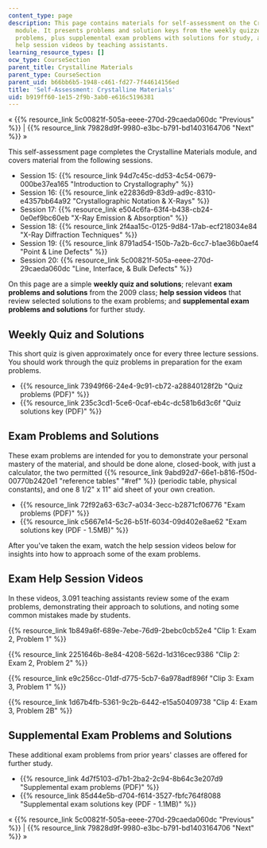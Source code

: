 ```yaml
---
content_type: page
description: This page contains materials for self-assessment on the Crystalline Materials
  module. It presents problems and solution keys from the weekly quizzes and exam
  problems, plus supplemental exam problems with solutions for study, and features
  help session videos by teaching assistants.
learning_resource_types: []
ocw_type: CourseSection
parent_title: Crystalline Materials
parent_type: CourseSection
parent_uid: b66bb6b5-1948-c461-fd27-7f44614156ed
title: 'Self-Assessment: Crystalline Materials'
uid: b919ff60-1e15-2f9b-3ab0-e616c5196381
---
```


« {{% resource_link 5c00821f-505a-eeee-270d-29caeda060dc "Previous" %}} | {{% resource_link 79828d9f-9980-e3bc-b791-bd1403164706 "Next" %}} »

This self-assessment page completes the Crystalline Materials module, and covers material from the following sessions.

*   Session 15: {{% resource_link 94d7c45c-dd53-4c54-0679-000be37ea165 "Introduction to Crystallography" %}}
*   Session 16: {{% resource_link e22836d9-83d9-ad9c-8310-e4357bb64a92 "Crystallographic Notation & X-Rays" %}}
*   Session 17: {{% resource_link e504c6fa-63f4-b438-cb24-0e0ef9bc60eb "X-Ray Emission & Absorption" %}}
*   Session 18: {{% resource_link 2f4aa15c-0125-9d84-17ab-ecf218034e84 "X-Ray Diffraction Techniques" %}}
*   Session 19: {{% resource_link 8791ad54-150b-7a2b-6cc7-b1ae36b0aef4 "Point & Line Defects" %}}
*   Session 20: {{% resource_link 5c00821f-505a-eeee-270d-29caeda060dc "Line, Interface, & Bulk Defects" %}}

On this page are a simple **weekly quiz and solutions**; relevant **exam problems and solutions** from the 2009 class; **help session videos** that review selected solutions to the exam problems; and **supplemental exam problems and solutions** for further study.

Weekly Quiz and Solutions
-------------------------

This short quiz is given approximately once for every three lecture sessions. You should work through the quiz problems in preparation for the exam problems.

*   {{% resource_link 73949f66-24e4-9c91-cb72-a28840128f2b "Quiz problems (PDF)" %}}
*   {{% resource_link 235c3cd1-5ce6-0caf-eb4c-dc581b6d3c6f "Quiz solutions key (PDF)" %}}

Exam Problems and Solutions
---------------------------

These exam problems are intended for you to demonstrate your personal mastery of the material, and should be done alone, closed-book, with just a calculator, the two permitted {{% resource_link 9abd92d7-66e1-b816-f50d-00770b2420e1 "reference tables" "#ref" %}} (periodic table, physical constants), and one 8 1/2" x 11" aid sheet of your own creation.

*   {{% resource_link 72f92a63-63c7-a034-3ecc-b2871cf06776 "Exam problems (PDF)" %}}
*   {{% resource_link c5667e14-5c26-b51f-6034-09d402e8ae62 "Exam solutions key (PDF - 1.5MB)" %}}

After you've taken the exam, watch the help session videos below for insights into how to approach some of the exam problems.

Exam Help Session Videos
------------------------

In these videos, 3.091 teaching assistants review some of the exam problems, demonstrating their approach to solutions, and noting some common mistakes made by students.

{{% resource_link 1b849a6f-689e-7ebe-76d9-2bebc0cb52e4 "Clip 1: Exam 2, Problem 1" %}}

{{% resource_link 2251646b-8e84-4208-562d-1d316cec9386 "Clip 2: Exam 2, Problem 2" %}}

{{% resource_link e9c256cc-01df-d775-5cb7-6a978adf896f "Clip 3: Exam 3, Problem 1" %}}

{{% resource_link 1d67b4fb-5361-9c2b-6442-e15a50409738 "Clip 4: Exam 3, Problem 2B" %}}

Supplemental Exam Problems and Solutions
----------------------------------------

These additional exam problems from prior years' classes are offered for further study.

*   {{% resource_link 4d7f5103-d7b1-2ba2-2c94-8b64c3e207d9 "Supplemental exam problems (PDF)" %}}
*   {{% resource_link 85d44e5b-d704-f614-3527-fbfc764f8088 "Supplemental exam solutions key (PDF - 1.1MB)" %}}

« {{% resource_link 5c00821f-505a-eeee-270d-29caeda060dc "Previous" %}} | {{% resource_link 79828d9f-9980-e3bc-b791-bd1403164706 "Next" %}} »